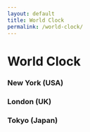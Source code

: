 ```yaml
---
layout: default
title: World Clock
permalink: /world-clock/
---
```


<h1 class="text-center my-4">World Clock</h1>

<div class="container">
    <div class="row">
        <div class="col-md-4">
            <h3>New York (USA)</h3>
            <p id="new-york-time" class="fs-5"></p>
        </div>
        <div class="col-md-4">
            <h3>London (UK)</h3>
            <p id="london-time" class="fs-5"></p>
        </div>
        <div class="col-md-4">
            <h3>Tokyo (Japan)</h3>
            <p id="tokyo-time" class="fs-5"></p>
        </div>
    </div>
</div>

<script>
    function updateWorldClock() {
        const options = { timeZoneName: "short", hour: "2-digit", minute: "2-digit", second: "2-digit" };

        document.getElementById("new-york-time").innerText = new Date().toLocaleTimeString("en-US", { timeZone: "America/New_York", ...options });
        document.getElementById("london-time").innerText = new Date().toLocaleTimeString("en-GB", { timeZone: "Europe/London", ...options });
        document.getElementById("tokyo-time").innerText = new Date().toLocaleTimeString("ja-JP", { timeZone: "Asia/Tokyo", ...options });
    }

    setInterval(updateWorldClock, 1000);
    updateWorldClock(); // Run initially
</script>

